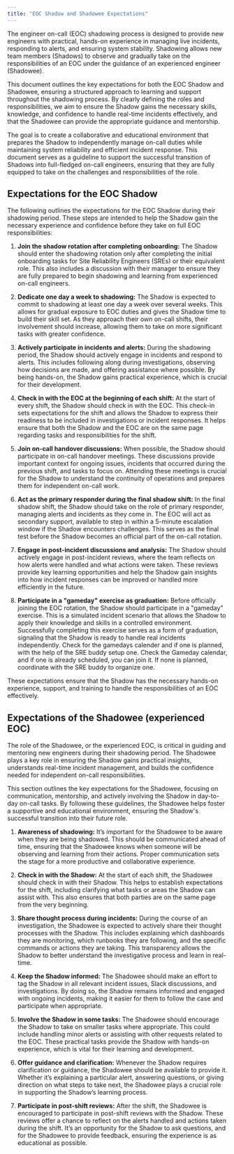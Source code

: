 ```yaml
---
title: "EOC Shadow and Shadowee Expectations"
---
```


The engineer on-call (EOC) shadowing process is designed to provide new engineers with practical, hands-on experience in managing live incidents, responding to alerts, and ensuring system stability. Shadowing allows new team members (Shadows) to observe and gradually take on the responsibilities of an EOC under the guidance of an experienced engineer (Shadowee).

This document outlines the key expectations for both the EOC Shadow and Shadowee, ensuring a structured approach to learning and support throughout the shadowing process. By clearly defining the roles and responsibilities, we aim to ensure the Shadow gains the necessary skills, knowledge, and confidence to handle real-time incidents effectively, and that the Shadowee can provide the appropriate guidance and mentorship.

The goal is to create a collaborative and educational environment that prepares the Shadow to independently manage on-call duties while maintaining system reliability and efficient incident response. This document serves as a guideline to support the successful transition of Shadows into full-fledged on-call engineers, ensuring that they are fully equipped to take on the challenges and responsibilities of the role.

## Expectations for the EOC Shadow

The following outlines the expectations for the EOC Shadow during their shadowing period. These steps are intended to help the Shadow gain the necessary experience and confidence before they take on full EOC responsibilities:

1. **Join the shadow rotation after completing onboarding:** The Shadow should enter the shadowing rotation only after completing the initial onboarding tasks for Site Reliability Engineers (SREs) or their equivalent role. This also includes a discussion with their manager to ensure they are fully prepared to begin shadowing and learning from experienced on-call engineers.

1. **Dedicate one day a week to shadowing:** The Shadow is expected to commit to shadowing at least one day a week over several weeks. This allows for gradual exposure to EOC duties and gives the Shadow time to build their skill set. As they approach their own on-call shifts, their involvement should increase, allowing them to take on more significant tasks with greater confidence.

1. **Actively participate in incidents and alerts:** During the shadowing period, the Shadow should actively engage in incidents and respond to alerts. This includes following along during investigations, observing how decisions are made, and offering assistance where possible. By being hands-on, the Shadow gains practical experience, which is crucial for their development.

1. **Check in with the EOC at the beginning of each shift:** At the start of every shift, the Shadow should check in with the EOC. This check-in sets expectations for the shift and allows the Shadow to express their readiness to be included in investigations or incident responses. It helps ensure that both the Shadow and the EOC are on the same page regarding tasks and responsibilities for the shift.

1. **Join on-call handover discussions:** When possible, the Shadow should participate in on-call handover meetings. These discussions provide important context for ongoing issues, incidents that occurred during the previous shift, and tasks to focus on. Attending these meetings is crucial for the Shadow to understand the continuity of operations and prepares them for independent on-call work.

1. **Act as the primary responder during the final shadow shift:** In the final shadow shift, the Shadow should take on the role of primary responder, managing alerts and incidents as they come in. The EOC will act as secondary support, available to step in within a 5-minute escalation window if the Shadow encounters challenges. This serves as the final test before the Shadow becomes an official part of the on-call rotation.

1. **Engage in post-incident discussions and analysis:** The Shadow should actively engage in post-incident reviews, where the team reflects on how alerts were handled and what actions were taken. These reviews provide key learning opportunities and help the Shadow gain insights into how incident responses can be improved or handled more efficiently in the future.

1. **Participate in a "gameday" exercise as graduation:** Before officially joining the EOC rotation, the Shadow should participate in a "gameday" exercise. This is a simulated incident scenario that allows the Shadow to apply their knowledge and skills in a controlled environment. Successfully completing this exercise serves as a form of graduation, signaling that the Shadow is ready to handle real incidents independently. Check for the gamedays calender and if one is planned, with the help of the SRE buddy setup one. Check the Gameday calendar, and if one is already scheduled, you can join it. If none is planned, coordinate with the SRE buddy to organize one.

These expectations ensure that the Shadow has the necessary hands-on experience, support, and training to handle the responsibilities of an EOC effectively.

## Expectations of the Shadowee (experienced EOC)

The role of the Shadowee, or the experienced EOC, is critical in guiding and mentoring new engineers during their shadowing period. The Shadowee plays a key role in ensuring the Shadow gains practical insights, understands real-time incident management, and builds the confidence needed for independent on-call responsibilities.

This section outlines the key expectations for the Shadowee, focusing on communication, mentorship, and actively involving the Shadow in day-to-day on-call tasks. By following these guidelines, the Shadowee helps foster a supportive and educational environment, ensuring the Shadow's successful transition into their future role.

1. **Awareness of shadowing:** It’s important for the Shadowee to be aware when they are being shadowed. This should be communicated ahead of time, ensuring that the Shadowee knows when someone will be observing and learning from their actions. Proper communication sets the stage for a more productive and collaborative experience.

1. **Check in with the Shadow:** At the start of each shift, the Shadowee should check in with their Shadow. This helps to establish expectations for the shift, including clarifying what tasks or areas the Shadow can assist with. This also ensures that both parties are on the same page from the very beginning.

1. **Share thought process during incidents:** During the course of an investigation, the Shadowee is expected to actively share their thought processes with the Shadow. This includes explaining which dashboards they are monitoring, which runbooks they are following, and the specific commands or actions they are taking. This transparency allows the Shadow to better understand the investigative process and learn in real-time.

1. **Keep the Shadow informed:** The Shadowee should make an effort to tag the Shadow in all relevant incident issues, Slack discussions, and investigations. By doing so, the Shadow remains informed and engaged with ongoing incidents, making it easier for them to follow the case and participate when appropriate.

1. **Involve the Shadow in some tasks:** The Shadowee should encourage the Shadow to take on smaller tasks where appropriate. This could include handling minor alerts or assisting with other requests related to the EOC. These practical tasks provide the Shadow with hands-on experience, which is vital for their learning and development.

1. **Offer guidance and clarification:** Whenever the Shadow requires clarification or guidance, the Shadowee should be available to provide it. Whether it’s explaining a particular alert, answering questions, or giving direction on what steps to take next, the Shadowee plays a crucial role in supporting the Shadow’s learning process.

1. **Participate in post-shift reviews:** After the shift, the Shadowee is encouraged to participate in post-shift reviews with the Shadow. These reviews offer a chance to reflect on the alerts handled and actions taken during the shift. It’s an opportunity for the Shadow to ask questions, and for the Shadowee to provide feedback, ensuring the experience is as educational as possible.

